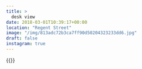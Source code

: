 ```yaml
---
title: >
  desk view
date: 2018-03-01T10:39:17+00:00
location: "Regent Street"
image: "/img/813adc72b3ca7ff90d50204323233dd6.jpg"
draft: false
instagram: true
---
```


{{<photo src="/img/813adc72b3ca7ff90d50204323233dd6.jpg">}}
